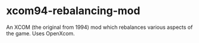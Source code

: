 # xcom94-rebalancing-mod
An XCOM (the original from 1994) mod which rebalances various aspects of the game. Uses OpenXcom.
